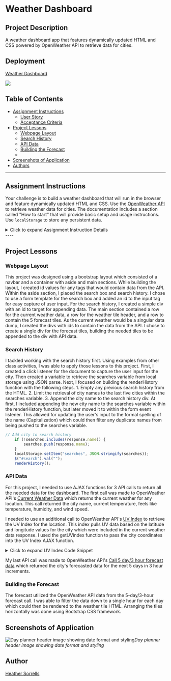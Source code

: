 # Weather Dashboard

## Project Description

A weather dashboard app that features dynamically updated HTML and CSS powered by OpenWeather API to retrieve data for cities.

## Deployment

  [Weather Dashboard](https://hlsorrells.github.io/weather-dashboard/)

  ![](assets/images/.gif)

## Table of Contents

  * [Assignment Instructions](#assignment-instructions)
    * [User Story](#user-story)
    * [Acceptance Criteria](#acceptance-criteria)
  * [Project Lessons](#project-lessons)
    * [Webpage Layout](#webpage-layout)
    * [Search History](#search-history)
    * [API Data](#api-data)
    * [Building the Forecast](#building-the-forecast)
    * [](#)
  * [Screenshots of Application](#screenshots-of-application)
  * [Authors](#author)

----

## Assignment Instructions

Your challenge is to build a weather dashboard that will run in the browser and feature dynamically updated HTML and CSS. Use the [OpenWeather API](https://openweathermap.org/api) to retrieve weather data for cities. The documentation includes a section called "How to start" that will provide basic setup and usage instructions. Use `localStorage` to store any persistent data.

<details>
    <summary markdown="span">Click to expand Assignment Instruction Details</summary>

### User Story

```
AS A traveler
I WANT to see the weather outlook for multiple cities
SO THAT I can plan a trip accordingly
```

### Acceptance Criteria

```
GIVEN a weather dashboard with form inputs
WHEN I search for a city
THEN I am presented with current and future conditions for that city and that city is added to the search history
WHEN I view current weather conditions for that city
THEN I am presented with the city name, the date, an icon representation of weather conditions, the temperature, the humidity, the wind speed, and the UV index
WHEN I view the UV index
THEN I am presented with a color that indicates whether the conditions are favorable, moderate, or severe
WHEN I view future weather conditions for that city
THEN I am presented with a 5-day forecast that displays the date, an icon representation of weather conditions, the temperature, and the humidity
WHEN I click on a city in the search history
THEN I am again presented with current and future conditions for that city
WHEN I open the weather dashboard
THEN I am presented with the last searched city forecast
```
</details>
----

## Project Lessons

### Webpage Layout
This project was designed using a bootstrap layout which consisted of a navbar and a container with aside and main sections. While building the layout, I created id values for any tags that would contain data from the API. Within the aside section, I placed the search box and search history. I chose to use a form template for the search box and added an id to the input tag for easy capture of user input. For the search history, I created a simple div with an id to target for appending data. The main section contained a row for the current weather data, a row for the weather tile header, and a row to contain the 5 forecast tiles. As the current weather would be a singular data dump, I created the divs with ids to contain the data from the API. I chose to create a single div for the forecast tiles, building the needed tiles to be appended to the div with API data.

### Search History
I tackled working with the search history first. Using examples from other class activities, I was able to apply those lessons to this project. First, I created a click listener for the document to capture the user input for the city. Then created a variable to retrieve the searches variable from local storage using JSON parse. Next, I focused on building the renderHistory function with the following steps.
    1. Empty any previous search history from the HTML.
    2. Limit the retrieval of city names to the last five cities within the searches variable.
    3. Append the city name to the search history div.
At first, I included appending the new city name to the searches variable within the renderHistory function, but later moved it to within the form event listener. This allowed for updating the user's input to the formal spelling of the name (Capitalization) which could then filter any duplicate names from being pushed to the searches variable.

```javascript
// Add city to search history
    if (!searches.includes(response.name)) {
        searches.push(response.name);
    }
    localStorage.setItem("searches", JSON.stringify(searches));
    $("#search").val("");
    renderHistory();
```

### API Data
For this project, I needed to use AJAX functions for 3 API calls to return all the needed data for the dashboard. The first call was made to OpenWeather API's [Current Weather Data](https://openweathermap.org/current) which returns the current weather for any location. This call returned the city name, current temperature, feels like temperature, humidity, and wind speed. 

I needed to use an additional call to OpenWeather API's [UV Index](https://openweathermap.org/api/uvi) to retrieve the UV Index for the location. This index pulls UV data based on the latitude and longitude values for the city which were included in the current weather data response. I used the getUVindex function to pass the city coordinates into the UV Index AJAX function. 

<details>
    <summary markdown="span">Click to expand UV Index Code Snippet</summary>

```javascript
 // Event listener for search submit button
    $("form").on("submit", function (event) {
        // Pull current weather data from API 
        $.ajax({
            url: "https://api.openweathermap.org/data/2.5/weather?q=" + city + "&units=imperial&appid=c9288340a0d00c00e02bf6e9f809e872",
            method: "GET"
        }).then(function (response) {
            // Set city coordinates and pass them to UV data API call
            var cityCoord = [response.coord.lat, response.coord.lon];
            getUVindex(cityCoord);
        });

        // Pull UV data for current city
        function getUVindex(cityCoord) {
            // Call current UV data for current city
            $.ajax({
                url: "http://api.openweathermap.org/data/2.5/uvi?appid=c9288340a0d00c00e02bf6e9f809e872&lat=" + cityCoord[0] + "&lon=" + cityCoord[1],
                method: "GET"
            })
        }
    }
```
</details>

My last API call was made to OpenWeather API's [Call 5 day/3 hour forecast data](https://openweathermap.org/forecast5) which returned the city's forecasted data for the next 5 days in 3 hour increments.

### Building the Forecast

The forecast utilized the OpenWeather API data from the 5-day/3-hour forecast call. I was able to filter the data down to a single hour for each day which could then be rendered to the weather tile HTML. Arranging the tiles horizontally was done using Bootstrap CSS framework.

## Screenshots of Application

![Day planner header image showing date format and styling](assets/Images/day-planner-header.PNG)*Day planner header image showing date format and styling*


## Author

[Heather Sorrells](mailto:hlsorrells.dev@gmail.com)